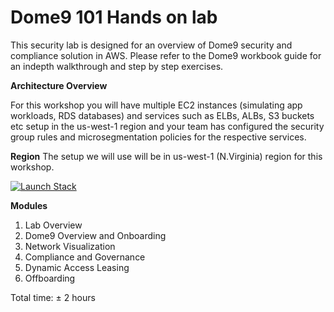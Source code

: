 
# Dome9 101 Hands on lab
This security lab is designed for an overview of Dome9 security and compliance solution in AWS. Please refer to the Dome9 workbook guide for an indepth walkthrough and step by step exercises.

<b>Architecture Overview</b>

For this workshop you will have multiple EC2 instances (simulating app workloads, RDS databases) and services such as ELBs, ALBs, S3 buckets etc setup in the us-west-1 region and your team has configured the security group rules and microsegmentation policies for the respective services.


<b>Region</b>
The setup we will use will be in us-west-1 (N.Virginia) region for this workshop.


[![Launch Stack](https://cdn.rawgit.com/buildkite/cloudformation-launch-stack-button-svg/master/launch-stack.svg)](
https://s3.amazonaws.com/cf-templates-1mqgad319u6vu-us-east-1/D9-Lab-CFT-Aug-2018.json)




<b>Modules</b>
1. Lab Overview 
2. Dome9 Overview and Onboarding
3.  Network Visualization 
4. Compliance and Governance
5. Dynamic Access Leasing
6. Offboarding

Total time: ± 2 hours
